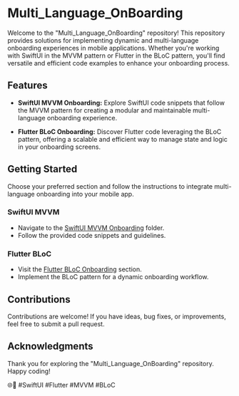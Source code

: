 # Multi_Language_OnBoarding

Welcome to the "Multi_Language_OnBoarding" repository! This repository provides solutions for implementing dynamic and multi-language onboarding experiences in mobile applications. Whether you're working with SwiftUI in the MVVM pattern or Flutter in the BLoC pattern, you'll find versatile and efficient code examples to enhance your onboarding process.

## Features

- **SwiftUI MVVM Onboarding:**
  Explore SwiftUI code snippets that follow the MVVM pattern for creating a modular and maintainable multi-language onboarding experience.

- **Flutter BLoC Onboarding:**
  Discover Flutter code leveraging the BLoC pattern, offering a scalable and efficient way to manage state and logic in your onboarding screens.

## Getting Started

Choose your preferred section and follow the instructions to integrate multi-language onboarding into your mobile app.

### SwiftUI MVVM

- Navigate to the [SwiftUI MVVM Onboarding](#) folder.
- Follow the provided code snippets and guidelines.

### Flutter BLoC

- Visit the [Flutter BLoC Onboarding](#) section.
- Implement the BLoC pattern for a dynamic onboarding workflow.

## Contributions

Contributions are welcome! If you have ideas, bug fixes, or improvements, feel free to submit a pull request.

## Acknowledgments

Thank you for exploring the "Multi_Language_OnBoarding" repository. Happy coding!

🌐📱 #SwiftUI #Flutter #MVVM #BLoC
